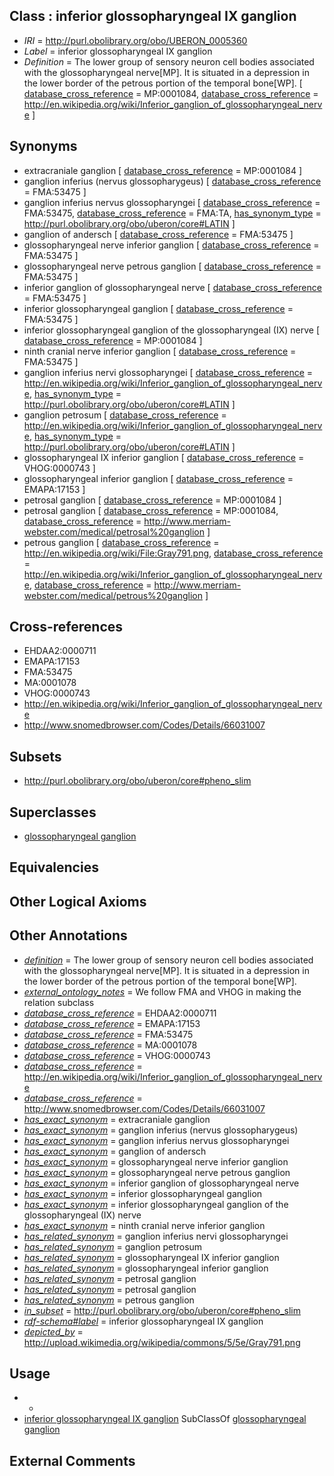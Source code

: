 
## Class : inferior glossopharyngeal IX ganglion

 * *IRI* = http://purl.obolibrary.org/obo/UBERON_0005360
 * *Label* = inferior glossopharyngeal IX ganglion
 * *Definition* = The lower group of sensory neuron cell bodies associated with the glossopharyngeal nerve[MP]. It is situated in a depression in the lower border of the petrous portion of the temporal bone[WP]. [ [database_cross_reference](../../ef/oboInOwl#hasDbXref.md) = MP:0001084, [database_cross_reference](../../ef/oboInOwl#hasDbXref.md) = http://en.wikipedia.org/wiki/Inferior_ganglion_of_glossopharyngeal_nerve ]

## Synonyms

 * extracraniale ganglion [ [database_cross_reference](../../ef/oboInOwl#hasDbXref.md) = MP:0001084 ]
 * ganglion inferius (nervus glossopharygeus) [ [database_cross_reference](../../ef/oboInOwl#hasDbXref.md) = FMA:53475 ]
 * ganglion inferius nervus glossopharyngei [ [database_cross_reference](../../ef/oboInOwl#hasDbXref.md) = FMA:53475, [database_cross_reference](../../ef/oboInOwl#hasDbXref.md) = FMA:TA, [has_synonym_type](../../pe/oboInOwl#hasSynonymType.md) = http://purl.obolibrary.org/obo/uberon/core#LATIN ]
 * ganglion of andersch [ [database_cross_reference](../../ef/oboInOwl#hasDbXref.md) = FMA:53475 ]
 * glossopharyngeal nerve inferior ganglion [ [database_cross_reference](../../ef/oboInOwl#hasDbXref.md) = FMA:53475 ]
 * glossopharyngeal nerve petrous ganglion [ [database_cross_reference](../../ef/oboInOwl#hasDbXref.md) = FMA:53475 ]
 * inferior ganglion of glossopharyngeal nerve [ [database_cross_reference](../../ef/oboInOwl#hasDbXref.md) = FMA:53475 ]
 * inferior glossopharyngeal ganglion [ [database_cross_reference](../../ef/oboInOwl#hasDbXref.md) = FMA:53475 ]
 * inferior glossopharyngeal ganglion of the glossopharyngeal (IX) nerve [ [database_cross_reference](../../ef/oboInOwl#hasDbXref.md) = MP:0001084 ]
 * ninth cranial nerve inferior ganglion [ [database_cross_reference](../../ef/oboInOwl#hasDbXref.md) = FMA:53475 ]
 * ganglion inferius nervi glossopharyngei [ [database_cross_reference](../../ef/oboInOwl#hasDbXref.md) = http://en.wikipedia.org/wiki/Inferior_ganglion_of_glossopharyngeal_nerve, [has_synonym_type](../../pe/oboInOwl#hasSynonymType.md) = http://purl.obolibrary.org/obo/uberon/core#LATIN ]
 * ganglion petrosum [ [database_cross_reference](../../ef/oboInOwl#hasDbXref.md) = http://en.wikipedia.org/wiki/Inferior_ganglion_of_glossopharyngeal_nerve, [has_synonym_type](../../pe/oboInOwl#hasSynonymType.md) = http://purl.obolibrary.org/obo/uberon/core#LATIN ]
 * glossopharyngeal IX inferior ganglion [ [database_cross_reference](../../ef/oboInOwl#hasDbXref.md) = VHOG:0000743 ]
 * glossopharyngeal inferior ganglion [ [database_cross_reference](../../ef/oboInOwl#hasDbXref.md) = EMAPA:17153 ]
 * petrosal ganglion [ [database_cross_reference](../../ef/oboInOwl#hasDbXref.md) = MP:0001084 ]
 * petrosal ganglion [ [database_cross_reference](../../ef/oboInOwl#hasDbXref.md) = MP:0001084, [database_cross_reference](../../ef/oboInOwl#hasDbXref.md) = http://www.merriam-webster.com/medical/petrosal%20ganglion ]
 * petrous ganglion [ [database_cross_reference](../../ef/oboInOwl#hasDbXref.md) = http://en.wikipedia.org/wiki/File:Gray791.png, [database_cross_reference](../../ef/oboInOwl#hasDbXref.md) = http://en.wikipedia.org/wiki/Inferior_ganglion_of_glossopharyngeal_nerve, [database_cross_reference](../../ef/oboInOwl#hasDbXref.md) = http://www.merriam-webster.com/medical/petrous%20ganglion ]

## Cross-references

 * EHDAA2:0000711
 * EMAPA:17153
 * FMA:53475
 * MA:0001078
 * VHOG:0000743
 * http://en.wikipedia.org/wiki/Inferior_ganglion_of_glossopharyngeal_nerve
 * http://www.snomedbrowser.com/Codes/Details/66031007

## Subsets

 * http://purl.obolibrary.org/obo/uberon/core#pheno_slim

## Superclasses

 * [glossopharyngeal ganglion](../../UBERON/01/UBERON_0001701.md)

## Equivalencies


## Other Logical Axioms


## Other Annotations

 * *[definition](../../IAO/15/IAO_0000115.md)* = The lower group of sensory neuron cell bodies associated with the glossopharyngeal nerve[MP]. It is situated in a depression in the lower border of the petrous portion of the temporal bone[WP].
 * *[external_ontology_notes](../../UBPROP/12/UBPROP_0000012.md)* = We follow FMA and VHOG in making the relation subclass
 * *[database_cross_reference](../../ef/oboInOwl#hasDbXref.md)* = EHDAA2:0000711
 * *[database_cross_reference](../../ef/oboInOwl#hasDbXref.md)* = EMAPA:17153
 * *[database_cross_reference](../../ef/oboInOwl#hasDbXref.md)* = FMA:53475
 * *[database_cross_reference](../../ef/oboInOwl#hasDbXref.md)* = MA:0001078
 * *[database_cross_reference](../../ef/oboInOwl#hasDbXref.md)* = VHOG:0000743
 * *[database_cross_reference](../../ef/oboInOwl#hasDbXref.md)* = http://en.wikipedia.org/wiki/Inferior_ganglion_of_glossopharyngeal_nerve
 * *[database_cross_reference](../../ef/oboInOwl#hasDbXref.md)* = http://www.snomedbrowser.com/Codes/Details/66031007
 * *[has_exact_synonym](../../ym/oboInOwl#hasExactSynonym.md)* = extracraniale ganglion
 * *[has_exact_synonym](../../ym/oboInOwl#hasExactSynonym.md)* = ganglion inferius (nervus glossopharygeus)
 * *[has_exact_synonym](../../ym/oboInOwl#hasExactSynonym.md)* = ganglion inferius nervus glossopharyngei
 * *[has_exact_synonym](../../ym/oboInOwl#hasExactSynonym.md)* = ganglion of andersch
 * *[has_exact_synonym](../../ym/oboInOwl#hasExactSynonym.md)* = glossopharyngeal nerve inferior ganglion
 * *[has_exact_synonym](../../ym/oboInOwl#hasExactSynonym.md)* = glossopharyngeal nerve petrous ganglion
 * *[has_exact_synonym](../../ym/oboInOwl#hasExactSynonym.md)* = inferior ganglion of glossopharyngeal nerve
 * *[has_exact_synonym](../../ym/oboInOwl#hasExactSynonym.md)* = inferior glossopharyngeal ganglion
 * *[has_exact_synonym](../../ym/oboInOwl#hasExactSynonym.md)* = inferior glossopharyngeal ganglion of the glossopharyngeal (IX) nerve
 * *[has_exact_synonym](../../ym/oboInOwl#hasExactSynonym.md)* = ninth cranial nerve inferior ganglion
 * *[has_related_synonym](../../ym/oboInOwl#hasRelatedSynonym.md)* = ganglion inferius nervi glossopharyngei
 * *[has_related_synonym](../../ym/oboInOwl#hasRelatedSynonym.md)* = ganglion petrosum
 * *[has_related_synonym](../../ym/oboInOwl#hasRelatedSynonym.md)* = glossopharyngeal IX inferior ganglion
 * *[has_related_synonym](../../ym/oboInOwl#hasRelatedSynonym.md)* = glossopharyngeal inferior ganglion
 * *[has_related_synonym](../../ym/oboInOwl#hasRelatedSynonym.md)* = petrosal ganglion
 * *[has_related_synonym](../../ym/oboInOwl#hasRelatedSynonym.md)* = petrosal ganglion
 * *[has_related_synonym](../../ym/oboInOwl#hasRelatedSynonym.md)* = petrous ganglion
 * *[in_subset](../../et/oboInOwl#inSubset.md)* = http://purl.obolibrary.org/obo/uberon/core#pheno_slim
 * *[rdf-schema#label](../../el/rdf-schema#label.md)* = inferior glossopharyngeal IX ganglion
 * *[depicted_by](../../depicted/by/depicted_by.md)* = http://upload.wikimedia.org/wikipedia/commons/5/5e/Gray791.png

## Usage

 * -
 * [inferior glossopharyngeal IX ganglion](../../UBERON/60/UBERON_0005360.md) SubClassOf [glossopharyngeal ganglion](../../UBERON/01/UBERON_0001701.md)

## External Comments

